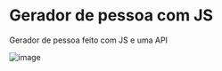 # Gerador de pessoa com JS
Gerador de pessoa feito com JS e uma API

![image](https://user-images.githubusercontent.com/99426704/192540773-ac7036fe-d024-4559-94d5-4b116554a82f.png)
